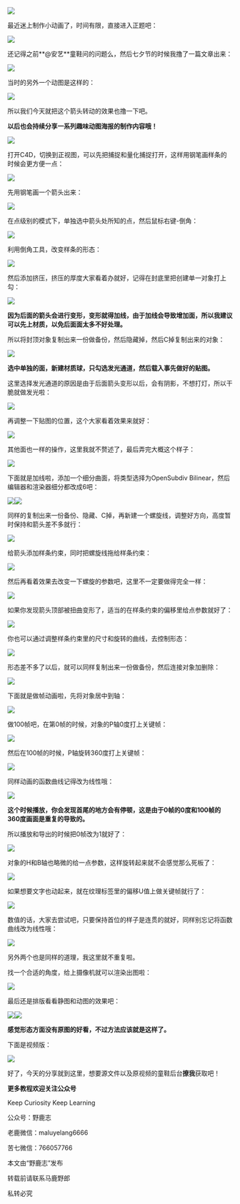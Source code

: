 ![](https://pic1.zhimg.com/v2-4b028e02e10060702055192c15412610_r.jpg)

最近迷上制作小动画了，时间有限，直接进入正题吧：

![](https://pic3.zhimg.com/v2-a2c8c30f61a04d91aac88752b18a1032_r.jpg)

还记得之前**@安艺**童鞋问的问题么，然后七夕节的时候我撸了一篇文章出来：

![](https://pic3.zhimg.com/v2-1ba13838d07c269be6b2387ba8b6db72_r.jpg)

当时的另外一个动图是这样的：

![](https://pic1.zhimg.com/v2-1ddf1fb667a5afcc387e0690155d88d8_r.jpg)

所以我们今天就把这个箭头转动的效果也撸一下吧。

**以后也会持续分享一系列趣味动图海报的制作内容哦！**

![](https://pic2.zhimg.com/v2-29972d51c8ff091e19931910625efd1d_r.jpg)

打开C4D，切换到正视图，可以先把捕捉和量化捕捉打开，这样用钢笔画样条的时候会更方便一点：

![](https://pic1.zhimg.com/v2-11334b62c5d3338e80eec32c2501bd64_r.jpg)

先用钢笔画一个箭头出来：

![](https://pic3.zhimg.com/v2-279cf5dfd523d8af18ddd70caa360e86_r.jpg)

在点级别的模式下，单独选中箭头处所知的点，然后鼠标右键-倒角：

![](https://pic3.zhimg.com/v2-b4c44c173559f753cae4641e91e4bafa_r.jpg)

利用倒角工具，改变样条的形态：

![](https://pic1.zhimg.com/v2-b4f2f5dac102671f58311733bea0ce4c_r.jpg)

然后添加挤压，挤压的厚度大家看着办就好，记得在封底里把创建单一对象打上勾：

![](https://pic2.zhimg.com/v2-10462ba81c816aa31fd4ec0aedcaad85_r.jpg)

**因为后面的箭头会进行变形，变形就得加线，由于加线会导致增加面，所以我建议可以先上材质，以免后面面太多不好处理。**

所以将封顶对象复制出来一份做备份，然后隐藏掉，然后C掉复制出来的对象：

![](https://pic4.zhimg.com/v2-c12d54d026ef71ab2a5d2d2ccdec309b_r.jpg)

**选中单独的面，新建材质球，只勾选发光通道，然后载入事先做好的贴图。**

这里选择发光通道的原因是由于后面箭头变形以后，会有阴影，不想打灯，所以干脆就做发光啦：

![](https://pic2.zhimg.com/v2-4e75ec4467384e82d8ba87d6c77a40e1_r.jpg)

再调整一下贴图的位置，这个大家看着效果来就好：

![](https://pic1.zhimg.com/v2-6315d8403be3e4c2ec8c67ede8ca2c08_r.jpg)

其他面也一样的操作，这里我就不赘述了，最后弄完大概这个样子：

![](https://pic1.zhimg.com/v2-272632beef8b7427c7b03b00cc7bee50_r.jpg)

下面就是加线啦，添加一个细分曲面，将类型选择为OpenSubdiv Bilinear，然后编辑器和渲染器细分都改成6吧：

![](https://pic1.zhimg.com/v2-b2c82c32d35a75acc49d4b67d0d336d8_r.jpg)![](https://pic1.zhimg.com/v2-b2c82c32d35a75acc49d4b67d0d336d8_r.jpg)

同样的复制出来一份备份、隐藏、C掉，再新建一个螺旋线，调整好方向，高度暂时保持和箭头差不多就行：

![](https://pic4.zhimg.com/v2-56b5dc5b67e1e7961f9c99aca95f1f8f_r.jpg)

给箭头添加样条约束，同时把螺旋线拖给样条约束：

![](https://pic4.zhimg.com/v2-0313d939d61c0a7aaa26ba732f1ec0e3_r.jpg)

然后再看着效果去改变一下螺旋的参数吧，这里不一定要做得完全一样：

![](https://pic2.zhimg.com/v2-fdce1a16d9d7badbbaf9a08591e6501d_r.jpg)

如果你发现箭头顶部被扭曲变形了，适当的在样条约束的偏移里给点参数就好了：

![](https://pic4.zhimg.com/v2-96fa4c394fb1a95292e4d42c2a174083_r.jpg)

你也可以通过调整样条约束里的尺寸和旋转的曲线，去控制形态：

![](https://pic4.zhimg.com/v2-17f597643c8e90cea1ccf6f7ca74c53f_r.jpg)

形态差不多了以后，就可以同样复制出来一份做备份，然后连接对象加删除：

![](https://pic1.zhimg.com/v2-ef417308646d08b7d229d886e4041720_r.jpg)

下面就是做帧动画啦，先将对象居中到轴：

![](https://pic3.zhimg.com/v2-9ac16a74b6582e95d0ab1f053c976052_r.jpg)

做100帧吧，在第0帧的时候，对象的P轴0度打上关键帧：

![](https://pic1.zhimg.com/v2-54e78e2a8f8149a661a2bb5b15d12a40_r.jpg)

然后在100帧的时候，P轴旋转360度打上关键帧：

![](https://pic3.zhimg.com/v2-ce2fde5ec98c7a5177716cf65136849a_r.jpg)

同样动画的函数曲线记得改为线性哦：

![](https://pic3.zhimg.com/v2-f9272e559763430b74c11505a1049e86_r.jpg)

**这个时候播放，你会发现首尾的地方会有停顿，这是由于0帧的0度和100帧的360度画面是重复的导致的。**

所以播放和导出的时候把0帧改为1就好了：

![](https://pic3.zhimg.com/v2-d87a0d09f4f4b8f2df47ed180b3c4fb6_r.jpg)

对象的H和B轴也略微的给一点参数，这样旋转起来就不会感觉那么死板了：

![](https://pic2.zhimg.com/v2-5f7b42d04dfc9673f56f8ac6d9fb5c09_r.jpg)

如果想要文字也动起来，就在纹理标签里的偏移U值上做关键帧就行了：

![](https://pic1.zhimg.com/v2-fdaf6c2296f7de2d5fc7d1af3e465058_r.jpg)

数值的话，大家去尝试吧，只要保持首位的样子是连贯的就好，同样别忘记将函数曲线改为线性哦：

![](https://pic3.zhimg.com/v2-1cb464e3051b42f1149697b49c8d0cda_r.jpg)

另外两个也是同样的道理，我这里就不重复啦。

找一个合适的角度，给上摄像机就可以渲染出图啦：

![](https://pic1.zhimg.com/v2-fd8ccc5b9a9f64c45360bb7335a38dc4_r.jpg)

最后还是排版看看静图和动图的效果吧：

![](https://pic4.zhimg.com/v2-3d0c2728460512a4faafd4a94553f68b_r.jpg)![](https://pic1.zhimg.com/v2-a428ff2913a60b81cbcbd88f019641bc_r.jpg)

**感觉形态方面没有原图的好看，不过方法应该就是这样了。**

下面是视频版：

[![](https://pic2.zhimg.com/v2-bb01755798635934f7e7b23f71a8513d.png)](https://link.zhihu.com/?target=https%3A//www.zhihu.com/video/1022128349136695296)

好了，今天的分享就到这里，想要源文件以及原视频的童鞋后台**撩我**获取吧！  

**更多教程欢迎关注公众号**

Keep Curiosity Keep Learning

公众号：野鹿志

老鹿微信：maluyelang6666

苦七微信：766057766

本文由“野鹿志”发布

转载前请联系马鹿野郎

私转必究